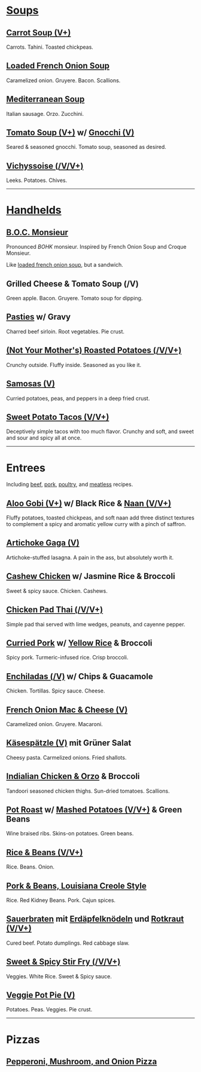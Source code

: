 # [Soups](recipes/soups.md)


## [Carrot Soup (V+)](recipes/soups.md#carrot-soup)

Carrots. Tahini. Toasted chickpeas.


## [Loaded French Onion Soup](recipes/soups.md#loaded-french-onion-soup)

Caramelized onion. Gruyere. Bacon. Scallions.


## [Mediterranean Soup](recipes/soups.md#mediterranean-soup)

Italian sausage. Orzo. Zucchini.


## [Tomato Soup (V+)](recipes/soups.md#tomato-soup-v) w/ [Gnocchi (V)](recipes/sides.md#gnocchi-v)

Seared & seasoned gnocchi. Tomato soup, seasoned as desired.


## [Vichyssoise (/V/V+)](recipes/soups.md#vichyssoise-vv)

Leeks. Potatoes. Chives.


---

# [Handhelds](recipes/handhelds.md)


## [B.O.C. Monsieur](recipes/handhelds.md#boc-monsieur)

Pronounced *BOHK* monsieur. Inspired by French Onion Soup and Croque Monsieur.

Like [loaded french onion soup](recipes/soups.md#loaded-french-onion-soup), but a sandwich.


## Grilled Cheese & Tomato Soup (/V)

Green apple. Bacon. Gruyere. Tomato soup for dipping.


## [Pasties](recipes/handhelds.md#pasties) w/ Gravy

Charred beef sirloin. Root vegetables. Pie crust.


## [(Not Your Mother's) Roasted Potatoes (/V/V+)](recipes/sides.md#roasted-potatoes-vv)

Crunchy outside. Fluffy inside. Seasoned as you like it.


## [Samosas (V)](recipes/handhelds.md#samosas-v)

Curried potatoes, peas, and peppers in a deep fried crust.


## [Sweet Potato Tacos (V/V+)](recipes/handhelds.md#sweet-potato-tacos-vv)

Deceptively simple tacos with too much flavor. Crunchy and soft, and sweet and sour and spicy all at once.


---

# Entrees

Including [beef](recipes/beef.md), [pork](recipes/pork.md), [poultry](recipes/poultry.md), and [meatless](recipes/meatless.md) recipes.


## [Aloo Gobi (V+)](recipes/meatless.md#aloo-gobi-v) w/ Black Rice & [Naan (V/V+)](recipes/breads.md#naan-vv)

Fluffy potatoes, toasted chickpeas, and soft naan add three distinct textures to complement a spicy and aromatic yellow curry with a pinch of saffron.


## [Artichoke Gaga (V)](recipes/meatless.md#artichoke-gaga-v)

Artichoke-stuffed lasagna. A pain in the ass, but absolutely worth it.


## [Cashew Chicken](recipes/poultry.md#cashew-chicken) w/ Jasmine Rice & Broccoli

Sweet & spicy sauce. Chicken. Cashews.


## [Chicken Pad Thai (/V/V+)](recipes/poultry.md#chicken-pad-thai-vv)

Simple pad thai served with lime wedges, peanuts, and cayenne pepper.


## [Curried Pork](recipes/pork.md#curried-pork) w/ [Yellow Rice](recipes/sides.md#yellow-rice) & Broccoli

Spicy pork. Turmeric-infused rice. Crisp broccoli.


## [Enchiladas (/V)](recipes/poultry.md#enchiladas-v) w/ Chips & Guacamole

Chicken. Tortillas. Spicy sauce. Cheese.


## [French Onion Mac & Cheese (V)](recipes/meatless.md#french-onion-mac-cheese-v)

Caramelized onion. Gruyere. Macaroni.


## [Käsespätzle (V)](recipes/meatless.md#kasespatzle-v) mit Grüner Salat

Cheesy pasta. Carmelized onions. Fried shallots.


## [Indialian Chicken & Orzo](recipes/poultry.md#indialian-chicken-orzo) & Broccoli

Tandoori seasoned chicken thighs. Sun-dried tomatoes. Scallions.


## [Pot Roast](recipes/beef.md#pot-roast) w/ [Mashed Potatoes (V/V+)](recipes/sides.md#mashed-potatoes-vv) & Green Beans

Wine braised ribs. Skins-on potatoes. Green beans.


## [Rice & Beans (V/V+)](recipes/meatless.md#rice-beans-vv)

Rice. Beans. Onion.


## [Pork & Beans, Louisiana Creole Style](recipes/pork.md#rice-beans-louisiana-creole-style)

Rice. Red Kidney Beans. Pork. Cajun spices.


## [Sauerbraten](recipes/beef.md#sauerbraten) mit [Erdäpfelknödeln](recipes/sides.md#potato-dumplings) und [Rotkraut (V/V+)](recipes/sides.md#rotkraut-vv)

Cured beef. Potato dumplings. Red cabbage slaw.


## [Sweet & Spicy Stir Fry (/V/V+)](recipes/poultry.md#stir-fry-vv)

Veggies. White Rice. Sweet & Spicy sauce.


## [Veggie Pot Pie (V)](recipes/meatless.md#veggie-pot-pie-v)

Potatoes. Peas. Veggies. Pie crust.


---

# Pizzas

## [Pepperoni, Mushroom, and Onion Pizza](recipes/pizzas.md#pepperoni-mushroom-and-onion-pizza)
